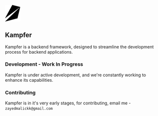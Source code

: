 <img src="https://github.com/kampferdev/.github/blob/main/assets/icon.png" width=50 alt="logo">


## Kampfer 
Kampfer is a backend framework, designed to streamline the development process for backend applications. 

### Development - Work In Progress
Kampfer is under active development, and we're constantly working to enhance its capabilities.

### Contributing
Kampfer is in it's very early stages, for contributing, email me - `zayedmalickk@gmail.com`
